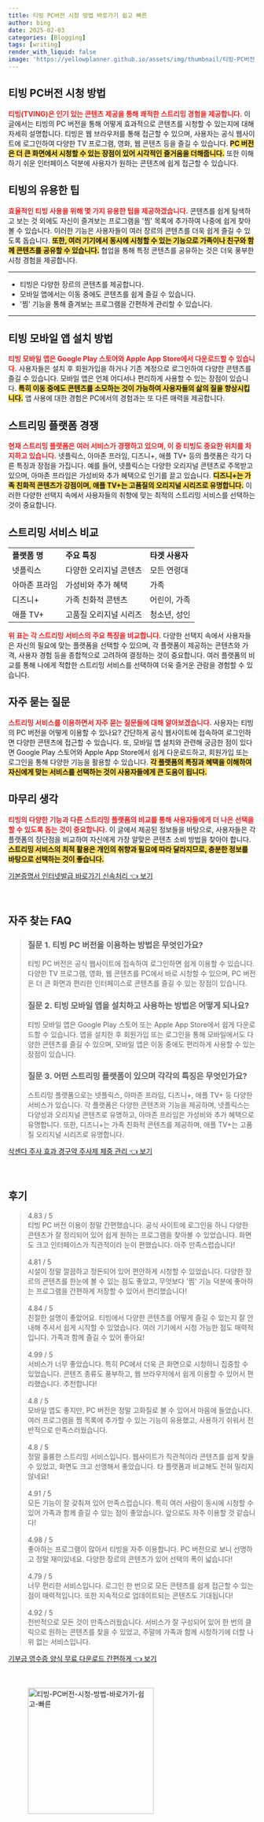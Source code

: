 ```yaml
---
title: 티빙 PC버전 시청 방법 바로가기 쉽고 빠른
author: bing
date: 2025-02-03
categories: [Blogging]
tags: [writing]
render_with_liquid: false
image: 'https://yellowplanner.github.io/assets/img/thumbnail/티빙-PC버전-시청-방법-바로가기-쉽고-빠른.webp'
---
```



<h2 id='티빙 PC버전 시청 방법'>티빙 PC버전 시청 방법</h2>

<p><b><span style="color: #ee2323;">티빙(TVING)은 인기 있는 콘텐츠 제공을 통해 쾌적한 스트리밍 경험을 제공합니다.</span></b> 이 글에서는 티빙의 PC 버전을 통해 어떻게 효과적으로 콘텐츠를 시청할 수 있는지에 대해 자세히 설명합니다. 티빙은 웹 브라우저를 통해 접근할 수 있으며, 사용자는 공식 웹사이트에 로그인하여 다양한 TV 프로그램, 영화, 웹 콘텐츠 등을 즐길 수 있습니다. <b><span style="background-color: #ffe066;">PC 버전은 더 큰 화면에서 시청할 수 있는 장점이 있어 시각적인 즐거움을 더해줍니다.</span></b> 또한 이해하기 쉬운 인터페이스 덕분에 사용자가 원하는 콘텐츠에 쉽게 접근할 수 있습니다.</p>

<h2 id='티빙의 유용한 팁'>티빙의 유용한 팁</h2>

<p><b><span style="color: #ee2323;">효율적인 티빙 사용을 위해 몇 가지 유용한 팁을 제공하겠습니다.</span></b> 콘텐츠를 쉽게 탐색하고 보는 것 외에도 자신이 즐겨보는 프로그램을 '찜' 목록에 추가하여 나중에 쉽게 찾아볼 수 있습니다. 이러한 기능은 사용자들이 여러 장르의 콘텐츠를 더욱 쉽게 즐길 수 있도록 돕습니다. <b><span style="background-color: #ffe066;">또한, 여러 기기에서 동시에 시청할 수 있는 기능으로 가족이나 친구와 함께 콘텐츠를 공유할 수 있습니다.</span></b> 협업을 통해 특정 콘텐츠를 공유하는 것은 더욱 풍부한 시청 경험을 제공합니다.</p>

<hr />

<ul>
    <li>티빙은 다양한 장르의 콘텐츠를 제공합니다.</li>
    <li>모바일 앱에서는 이동 중에도 콘텐츠를 쉽게 즐길 수 있습니다.</li>
    <li>'찜' 기능을 통해 즐겨보는 프로그램을 간편하게 관리할 수 있습니다.</li>
</ul>

<hr />

<h2 id='티빙 모바일 앱 설치 방법'>티빙 모바일 앱 설치 방법</h2>

<p><b><span style="color: #ee2323;">티빙 모바일 앱은 Google Play 스토어와 Apple App Store에서 다운로드할 수 있습니다.</span></b> 사용자들은 설치 후 회원가입을 하거나 기존 계정으로 로그인하여 다양한 콘텐츠를 즐길 수 있습니다. 모바일 앱은 언제 어디서나 편리하게 사용할 수 있는 장점이 있습니다. <b><span style="background-color: #ffe066;">특히 이동 중에도 콘텐츠를 소모하는 것이 가능하여 사용자들의 삶의 질을 향상시킵니다.</span></b> 앱 사용에 대한 경험은 PC에서의 경험과는 또 다른 매력을 제공합니다.</p>

<h2 id='스트리밍 플랫폼 경쟁'>스트리밍 플랫폼 경쟁</h2>

<p><b><span style="color: #ee2323;">현재 스트리밍 플랫폼은 여러 서비스가 경쟁하고 있으며, 이 중 티빙도 중요한 위치를 차지하고 있습니다.</span></b> 넷플릭스, 아마존 프라임, 디즈니+, 애플 TV+ 등의 플랫폼은 각기 다른 특징과 장점을 가집니다. 예를 들어, 넷플릭스는 다양한 오리지널 콘텐츠로 주목받고 있으며, 아마존 프라임은 가성비와 추가 혜택으로 인기를 끌고 있습니다. <b><span style="background-color: #ffe066;">디즈니+는 가족 친화적 콘텐츠가 강점이며, 애플 TV+는 고품질의 오리지널 시리즈로 유명합니다.</span></b> 이러한 다양한 선택지 속에서 사용자들의 취향에 맞는 최적의 스트리밍 서비스를 선택하는 것이 중요합니다.</p>

<h2 id='스트리밍 서비스 비교'>스트리밍 서비스 비교</h2>

<table>
    <tr>
        <td><b>플랫폼 명</b></td>
        <td><b>주요 특징</b></td>
        <td><b>타겟 사용자</b></td>
    </tr>
    <tr>
        <td>넷플릭스</td>
        <td>다양한 오리지널 콘텐츠</td>
        <td>모든 연령대</td>
    </tr>
    <tr>
        <td>아마존 프라임</td>
        <td>가성비와 추가 혜택</td>
        <td>가족</td>
    </tr>
    <tr>
        <td>디즈니+</td>
        <td>가족 친화적 콘텐츠</td>
        <td>어린이, 가족</td>
    </tr>
    <tr>
        <td>애플 TV+</td>
        <td>고품질 오리지널 시리즈</td>
        <td>청소년, 성인</td>
    </tr>
</table>

<p><b><span style="color: #ee2323;">위 표는 각 스트리밍 서비스의 주요 특징을 비교합니다.</span></b> 다양한 선택지 속에서 사용자들은 자신의 필요에 맞는 플랫폼을 선택할 수 있으며, 각 플랫폼이 제공하는 콘텐츠와 가격, 사용자 경험 등을 종합적으로 고려하여 결정하는 것이 중요합니다. 여러 플랫폼의 비교를 통해 나에게 적합한 스트리밍 서비스를 선택하여 더욱 즐거운 관람을 경험할 수 있습니다.</p>

<h2 id='자주 묻는 질문'>자주 묻는 질문</h2>

<p><b><span style="color: #ee2323;">스트리밍 서비스를 이용하면서 자주 묻는 질문들에 대해 알아보겠습니다.</span></b> 사용자는 티빙의 PC 버전을 어떻게 이용할 수 있나요? 간단하게 공식 웹사이트에 접속하여 로그인하면 다양한 콘텐츠에 접근할 수 있습니다. 또, 모바일 앱 설치와 관련해 궁금한 점이 있다면 Google Play 스토어와 Apple App Store에서 쉽게 다운로드하고, 회원가입 또는 로그인을 통해 다양한 기능을 활용할 수 있습니다. <b><span style="background-color: #ffe066;">각 플랫폼의 특징과 혜택을 이해하여 자신에게 맞는 서비스를 선택하는 것이 사용자들에게 큰 도움이 됩니다.</span></b></p>

<h2 id='마무리 생각'>마무리 생각</h2>

<p><b><span style="color: #ee2323;">티빙의 다양한 기능과 다른 스트리밍 플랫폼의 비교를 통해 사용자들에게 더 나은 선택을 할 수 있도록 돕는 것이 중요합니다.</span></b> 이 글에서 제공된 정보들을 바탕으로, 사용자들은 각 플랫폼의 장단점을 비교하여 자신에게 가장 알맞은 콘텐츠 소비 방법을 찾아야 합니다. <b><span style="background-color: #ffe066;">스트리밍 서비스의 최적 활용은 개인의 취향과 필요에 따라 달라지므로, 충분한 정보를 바탕으로 선택하는 것이 좋습니다.</span></b></p>


<p><a class="click-button" title="기본증명서 인터넷발급 바로가기 신속처리" href="https://yellowplanner.github.io/posts/%EA%B8%B0%EB%B3%B8%EC%A6%9D%EB%AA%85%EC%84%9C-%EC%9D%B8%ED%84%B0%EB%84%B7%EB%B0%9C%EA%B8%89-%EB%B0%94%EB%A1%9C%EA%B0%80%EA%B8%B0-%EC%8B%A0%EC%86%8D%EC%B2%98%EB%A6%AC/" rel="dofollow">기본증명서 인터넷발급 바로가기 신속처리 👈 보기</a></p><br>
<h2 id='자주_찾는_FAQ'>자주 찾는 FAQ</h2>
<div itemscope="" itemtype="https://schema.org/FAQPage"> 
<blockquote> 
<div itemscope="" itemprop="mainEntity" itemtype="https://schema.org/Question"> 
<h3 itemprop="name">질문 1. 티빙 PC 버전을 이용하는 방법은 무엇인가요?</h3> 
<div itemscope="" itemprop="acceptedAnswer" itemtype="https://schema.org/Answer"> 
<span itemprop="text"> 
<p>티빙 PC 버전은 공식 웹사이트에 접속하여 로그인하면 쉽게 이용할 수 있습니다. 다양한 TV 프로그램, 영화, 웹 콘텐츠를 PC에서 바로 시청할 수 있으며, PC 버전은 더 큰 화면과 편리한 인터페이스로 콘텐츠를 즐길 수 있는 장점이 있습니다.</p> 
</span> 
</div> 
</div> 

<div itemscope="" itemprop="mainEntity" itemtype="https://schema.org/Question"> 
<h3 itemprop="name">질문 2. 티빙 모바일 앱을 설치하고 사용하는 방법은 어떻게 되나요?</h3> 
<div itemscope="" itemprop="acceptedAnswer" itemtype="https://schema.org/Answer"> 
<span itemprop="text"> 
<p>티빙 모바일 앱은 Google Play 스토어 또는 Apple App Store에서 쉽게 다운로드할 수 있습니다. 앱을 설치한 후 회원가입 또는 로그인을 통해 모바일에서도 다양한 콘텐츠를 즐길 수 있으며, 모바일 앱은 이동 중에도 편리하게 사용할 수 있는 장점이 있습니다.</p> 
</span> 
</div> 
</div> 

<div itemscope="" itemprop="mainEntity" itemtype="https://schema.org/Question"> 
<h3 itemprop="name">질문 3. 어떤 스트리밍 플랫폼이 있으며 각각의 특징은 무엇인가요?</h3> 
<div itemscope="" itemprop="acceptedAnswer" itemtype="https://schema.org/Answer"> 
<span itemprop="text"> 
<p>스트리밍 플랫폼으로는 넷플릭스, 아마존 프라임, 디즈니+, 애플 TV+ 등 다양한 서비스가 있습니다. 각 플랫폼은 다양한 콘텐츠와 기능을 제공하며, 넷플릭스는 다양성과 오리지널 콘텐츠로 유명하고, 아마존 프라임은 가성비와 추가 혜택으로 유명합니다. 또한, 디즈니+는 가족 친화적 콘텐츠를 제공하며, 애플 TV+는 고품질 오리지널 시리즈로 유명합니다.</p> 
</span> 
</div> 
</div> 

</blockquote> 
</div>
<p><a class="click-button" title="삭센다 주사 효과 경구약 주사제 체중 관리" href="https://yellowplanner.github.io/posts/%EC%82%AD%EC%84%BC%EB%8B%A4-%EC%A3%BC%EC%82%AC-%ED%9A%A8%EA%B3%BC-%EA%B2%BD%EA%B5%AC%EC%95%BD-%EC%A3%BC%EC%82%AC%EC%A0%9C-%EC%B2%B4%EC%A4%91-%EA%B4%80%EB%A6%AC/" rel="dofollow">삭센다 주사 효과 경구약 주사제 체중 관리 👈 보기</a></p><br>
<h2 id='후기'>후기</h2>
<div itemscope itemtype="https://schema.org/Product">
  <blockquote>
  <div itemprop="review" itemscope itemtype="https://schema.org/Review">
      <div itemprop="reviewRating" itemscope itemtype="https://schema.org/Rating"> <span itemprop="ratingValue">4.83</span> / <span itemprop="bestRating">5</span> </div>
      <span itemprop="reviewBody">티빙 PC 버전 이용이 정말 간편했습니다. 공식 사이트에 로그인을 하니 다양한 콘텐츠가 잘 정리되어 있어 쉽게 원하는 프로그램을 찾아볼 수 있었습니다. 화면도 크고 인터페이스가 직관적이라 눈이 편했습니다. 아주 만족스럽습니다!</span>
  </div>
  <br>
  <div itemprop="review" itemscope itemtype="https://schema.org/Review">
      <div itemprop="reviewRating" itemscope itemtype="https://schema.org/Rating"> <span itemprop="ratingValue">4.81</span> / <span itemprop="bestRating">5</span> </div>
      <span itemprop="reviewBody">시설이 정말 깔끔하고 정돈되어 있어 편안하게 시청할 수 있었습니다. 다양한 장르의 콘텐츠를 한눈에 볼 수 있는 점도 좋았고, 무엇보다 '찜' 기능 덕분에 좋아하는 프로그램을 간편하게 저장할 수 있어서 편리했습니다!</span>
  </div>
  <br>
  <div itemprop="review" itemscope itemtype="https://schema.org/Review">
      <div itemprop="reviewRating" itemscope itemtype="https://schema.org/Rating"> <span itemprop="ratingValue">4.84</span> / <span itemprop="bestRating">5</span> </div>
      <span itemprop="reviewBody">친절한 설명이 좋았어요. 티빙에서 다양한 콘텐츠를 어떻게 즐길 수 있는지 잘 안내해 주셔서 쉽게 시작할 수 있었습니다. 여러 기기에서 시청 가능한 점도 매력적입니다. 가족과 함께 즐길 수 있어 좋아요!</span>
  </div>
  <br>
  <div itemprop="review" itemscope itemtype="https://schema.org/Review">
      <div itemprop="reviewRating" itemscope itemtype="https://schema.org/Rating"> <span itemprop="ratingValue">4.99</span> / <span itemprop="bestRating">5</span> </div>
      <span itemprop="reviewBody">서비스가 너무 좋았습니다. 특히 PC에서 더욱 큰 화면으로 시청하니 집중할 수 있었습니다. 콘텐츠 종류도 풍부하고, 웹 브라우저에서 쉽게 이용할 수 있어서 편리했습니다. 추천합니다!</span>
  </div>
  <br>
  <div itemprop="review" itemscope itemtype="https://schema.org/Review">
      <div itemprop="reviewRating" itemscope itemtype="https://schema.org/Rating"> <span itemprop="ratingValue">4.8</span> / <span itemprop="bestRating">5</span> </div>
      <span itemprop="reviewBody">모바일 앱도 좋지만, PC 버전은 정말 고화질로 볼 수 있어서 마음에 들었습니다. 여러 프로그램을 찜 목록에 추가할 수 있는 기능이 유용했고, 사용하기 쉬워서 전반적으로 만족스러웠습니다.</span>
  </div>
  <br>
  <div itemprop="review" itemscope itemtype="https://schema.org/Review">
      <div itemprop="reviewRating" itemscope itemtype="https://schema.org/Rating"> <span itemprop="ratingValue">4.8</span> / <span itemprop="bestRating">5</span> </div>
      <span itemprop="reviewBody">정말 훌륭한 스트리밍 서비스입니다. 웹사이트가 직관적이라 콘텐츠를 쉽게 찾을 수 있었고, 화면도 크고 선명해서 좋았습니다. 타 플랫폼과 비교해도 전혀 밀리지 않네요!</span>
  </div>
  <br>
  <div itemprop="review" itemscope itemtype="https://schema.org/Review">
      <div itemprop="reviewRating" itemscope itemtype="https://schema.org/Rating"> <span itemprop="ratingValue">4.91</span> / <span itemprop="bestRating">5</span> </div>
      <span itemprop="reviewBody">모든 기능이 잘 갖춰져 있어 만족스럽습니다. 특히 여러 사람이 동시에 시청할 수 있어 가족과 함께 즐길 수 있는 점이 좋았습니다. 앞으로도 자주 이용할 것 같습니다!</span>
  </div>
  <br>
  <div itemprop="review" itemscope itemtype="https://schema.org/Review">
      <div itemprop="reviewRating" itemscope itemtype="https://schema.org/Rating"> <span itemprop="ratingValue">4.98</span> / <span itemprop="bestRating">5</span> </div>
      <span itemprop="reviewBody">좋아하는 프로그램이 많아서 티빙을 자주 이용합니다. PC 버전으로 보니 선명하고 정말 재미있네요. 다양한 장르의 콘텐츠가 있어 선택의 폭이 넓습니다!</span>
  </div>
  <br>
  <div itemprop="review" itemscope itemtype="https://schema.org/Review">
      <div itemprop="reviewRating" itemscope itemtype="https://schema.org/Rating"> <span itemprop="ratingValue">4.79</span> / <span itemprop="bestRating">5</span> </div>
      <span itemprop="reviewBody">너무 편리한 서비스입니다. 로그인 한 번으로 모든 콘텐츠를 쉽게 접근할 수 있는 점이 매력적입니다. 또한 지속적으로 업데이트되는 콘텐츠도 기대됩니다!</span>
  </div>
  <br>
  <div itemprop="review" itemscope itemtype="https://schema.org/Review">
      <div itemprop="reviewRating" itemscope itemtype="https://schema.org/Rating"> <span itemprop="ratingValue">4.92</span> / <span itemprop="bestRating">5</span> </div>
      <span itemprop="reviewBody">전반적으로 모든 것이 만족스러웠습니다. 서비스가 잘 구성되어 있어 한 번의 클릭으로 원하는 콘텐츠를 찾을 수 있었고, 주말에 가족과 함께 시청하기에 더할 나위 없는 서비스입니다.</span>
  </div>
  </blockquote>
</div>
<p><a class="click-button" title="기부금 영수증 양식 무료 다운로드 간편하게" href="https://yellowplanner.github.io/posts/%EA%B8%B0%EB%B6%80%EA%B8%88-%EC%98%81%EC%88%98%EC%A6%9D-%EC%96%91%EC%8B%9D-%EB%AC%B4%EB%A3%8C-%EB%8B%A4%EC%9A%B4%EB%A1%9C%EB%93%9C-%EA%B0%84%ED%8E%B8%ED%95%98%EA%B2%8C/" rel="dofollow">기부금 영수증 양식 무료 다운로드 간편하게 👈 보기</a></p><br>
<figure class="image"><img src="https://yellowplanner.github.io/assets/img/thumbnail/티빙-PC버전-시청-방법-바로가기-쉽고-빠른.webp" alt="티빙-PC버전-시청-방법-바로가기-쉽고-빠른" width="256" height="256"></figure>